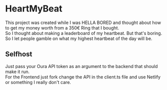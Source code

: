 # HeartMyBeat
This project was created while I was HELLA BORED and thought about how to get my money worth from a 350€ Ring that I bought.<br>
So I thought about making a leaderboard of my heartbeat. But that's boring. So I let people gamble on what my highest heartbeat of the day will be.

## Selfhost
Just pass your Oura API token as an argument to the backend that should make it run.<br>
For the Frontend just fork change the API in the client.ts file and use Netlify or something I really don't care.
